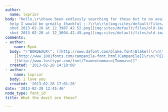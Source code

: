 ```yaml
---
author:
  name: lxprior
body: "Hello,\r\nhave been endlessly searching for these but to no avail, if you could
  help I would be greatly thankful ;-)\r\n\r\n[img:sites/default/files/old-images/Screen
  shot 2013-02-28 at 12_3987.42.52.png][img:sites/default/files/old-images/Screen
  shot 2013-02-28 at 12_3694.42.45.png][img:sites/default/files/old-images/rienasemettre-1351039723_600_5187.jpg]"
comments:
- author:
    name: Ryuk
  body: "\"BORDEAUX\": [[http://www.dafont.com/blake.font|Blake]]\r\n\"VALENCIA\":
    [[http://www.1001fonts.com/campanile-font.html|Campanile]]\r\n\"RIEN A SE METTRE\":
    [[http://www.losttype.com/font/?name=tommaso|Tommaso]]"
  created: '2013-02-28 14:18:08'
- author:
    name: lxprior
  body: I love you
  created: '2013-02-28 17:01:26'
date: '2013-02-28 12:45:46'
node_type: font_id
title: What the devil are these?

---
```

